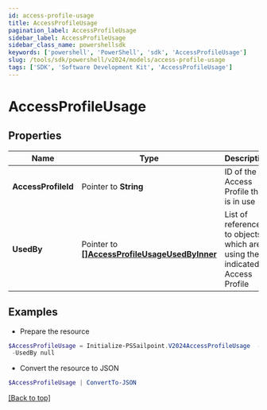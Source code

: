```yaml
---
id: access-profile-usage
title: AccessProfileUsage
pagination_label: AccessProfileUsage
sidebar_label: AccessProfileUsage
sidebar_class_name: powershellsdk
keywords: ['powershell', 'PowerShell', 'sdk', 'AccessProfileUsage'] 
slug: /tools/sdk/powershell/v2024/models/access-profile-usage
tags: ['SDK', 'Software Development Kit', 'AccessProfileUsage']
---
```



# AccessProfileUsage

## Properties

Name | Type | Description | Notes
------------ | ------------- | ------------- | -------------
**AccessProfileId** |  Pointer to **String** | ID of the Access Profile that is in use | [optional] 
**UsedBy** |  Pointer to [**[]AccessProfileUsageUsedByInner**](access-profile-usage-used-by-inner) | List of references to objects which are using the indicated Access Profile | [optional] 

## Examples

- Prepare the resource
```powershell
$AccessProfileUsage = Initialize-PSSailpoint.V2024AccessProfileUsage  -AccessProfileId 2c91808876438bbb017668c21919ecca `
 -UsedBy null
```

- Convert the resource to JSON
```powershell
$AccessProfileUsage | ConvertTo-JSON
```


[[Back to top]](#) 


